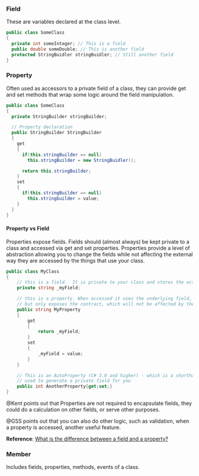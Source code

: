 ### Field

These are variables declared at the class level.

```C#
public class SomeClass
{
  private int someInteger; // This is a field
  public double someDouble; // This is another field
  protected StringBuidler stringBuidler; // Still another field
}
```

### Property

Often used as accessors to a private field of a class, they can provide get and set methods that wrap some logic around the field manipulation.

```C#
public class SomeClass
{
  private StringBuilder stringBuilder;

  // Property declaration
  public StringBuilder StringBuilder
  {
    get 
    { 
      if(this.stringBuilder == null)
        this.stringBuilder = new StringBuidler();

      return this.stringBuilder;
    }
    set
    {
      if(this.stringBuilder == null)
        this.stringbuilder = value;
    }
  }
}
```

#### Property vs Field

Properties expose fields. Fields should (almost always) be kept private to a class and accessed via get and set properties. Properties provide a level of abstraction allowing you to change the fields while not affecting the external way they are accessed by the things that use your class.

```c#
public class MyClass
{
    // this is a field.  It is private to your class and stores the actual data.
    private string _myField;

    // this is a property. When accessed it uses the underlying field,
    // but only exposes the contract, which will not be affected by the underlying field
    public string MyProperty
    {
        get
        {
            return _myField;
        }
        set
        {
            _myField = value;
        }
    }

    // This is an AutoProperty (C# 3.0 and higher) - which is a shorthand syntax
    // used to generate a private field for you
    public int AnotherProperty{get;set;} 
}
```

@Kent points out that Properties are not required to encapsulate fields, they could do a calculation on other fields, or serve other purposes.

@GSS points out that you can also do other logic, such as validation, when a property is accessed, another useful feature.

**Reference**: [What is the difference between a field and a property?](https://stackoverflow.com/questions/295104/what-is-the-difference-between-a-field-and-a-property)

### Member

Includes fields, properties, methods, events of a class.
<!--stackedit_data:
eyJoaXN0b3J5IjpbNzI1MzkzNDYyXX0=
-->
